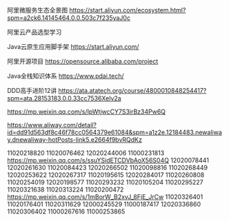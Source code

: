 
阿里微服务生态全景图
https://start.aliyun.com/ecosystem.html?spm=a2ck6.14145464.0.0.503c7f235yaJ0c

阿里云产品选型学习

Java云原生应用脚手架
https://start.aliyun.com/

阿里开源项目
https://opensource.alibaba.com/project

Java全栈知识体系
https://www.pdai.tech/

DDD高手进阶12讲
https://ata.atatech.org/course/4800010848254417?spm=ata.28153183.0.0.33cc7536Xelv2a

https://mp.weixin.qq.com/s/IpWtjwcCY7S3irBz34Pw6Q



https://www.aliway.com/detail?id=dd91d563df8c46f78cc0564379e61084&spm=a1z2e.12184483.newaliway.dnewaliway-hotPosts-link5.e2664f9bvRQdKz



11020218820
11020076462
12020244006
11000231813
https://mp.weixin.qq.com/s/ssuYSidETCDVbAoX56S04Q
12020078441
12020261630
11020084423
12020266502
11020098816
11020268449
12020253622
12020267317
11020195615
12020284017
11020260808
11020254019
12020198577
11020293232
11020105204
11020295227
11020321638
11020313224
11020200472
https://mp.weixin.qq.com/s/1mBorW_B2xvJ_8FjE_JrCw
11020326401
11020176401
11020311629
12000245529
11000187417
12020336860
11020306402
11000267616
11000253865


